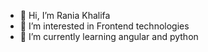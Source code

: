 - 👋 Hi, I’m Rania Khalifa
- 👀 I’m interested in Frontend technologies
- 🌱 I’m currently learning angular and python

<!---
Rania-kh/Rania-kh is a ✨ special ✨ repository because its `README.md` (this file) appears on your GitHub profile.
You can click the Preview link to take a look at your changes.
--->
